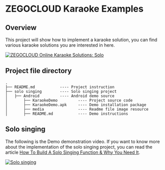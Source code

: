 # ZEGOCLOUD Karaoke Examples

## Overview
This project will show how to implement a karaoke solution, you can find various karaoke solutions you are interested in here.

[![ZEGOCLOUD Online Karaoke Solutions: Solo](https://res.cloudinary.com/marcomontalbano/image/upload/v1682409820/video_to_markdown/images/youtube--K5fj1Hn_P2g-c05b58ac6eb4c4700831b2b3070cd403.jpg)](https://youtu.be/K5fj1Hn_P2g "ZEGOCLOUD Online Karaoke Solutions: Solo")

## Project file directory
```
.
├── README.md           ---- Project instruction
├── solo singing        ---- Solo singing project 
│   ├── Android         ---- Android demo source 
│       ├── KaraokeDemo         ---- Project source code
│       ├── KaraokeDemo.apk     ---- Demo installation package
│       ├── media               ---- Readme file image resource
│       ├── README.md           ---- Demo instructions
```
## Solo singing 
The following is the Demo demonstration video. If you want to know more about the implementation of the solo singing project, you can read the article [How To Build A Solo Singing Function & Why You Need It](https://www.zegocloud.com/blog/solo-singing).

[![Solo singing](https://res.cloudinary.com/marcomontalbano/image/upload/v1672400640/video_to_markdown/images/youtube--3JTpQncgbNQ-c05b58ac6eb4c4700831b2b3070cd403.jpg)](https://youtu.be/3JTpQncgbNQ "Solo singing")

